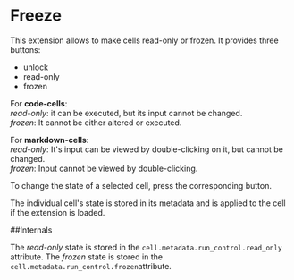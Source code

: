 # Freeze

This extension allows to make cells read-only or frozen. It provides three buttons:
* unlock
* read-only
* frozen


For **code-cells**:<br>
_read-only_:  it can be executed, but its input cannot be changed.<br>
_frozen_: It cannot be either altered or executed.

For **markdown-cells**:<br>
_read-only_: It's input can be viewed by double-clicking on it, but cannot be changed.<br>
_frozen_:  Input cannot be viewed by double-clicking.

To change the state of a selected cell, press the corresponding button.

The individual cell's state is stored in its metadata and is applied to the cell if the extension is loaded.

##Internals

The _read-only_ state is stored in the `cell.metadata.run_control.read_only` attribute.
The _frozen_ state is stored in the `cell.metadata.run_control.frozen`attribute.
